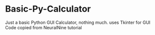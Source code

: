 # Basic-Py-Calculator
Just a basic Python GUI Calculator, nothing much.
  uses Tkinter for GUI
  Code copied from NeuralNine tutorial
